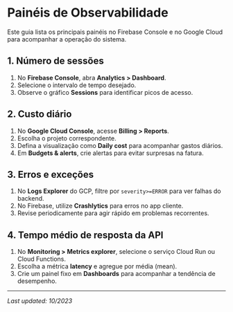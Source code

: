# Painéis de Observabilidade

Este guia lista os principais painéis no Firebase Console e no Google Cloud para acompanhar a operação do sistema.

## 1. Número de sessões

1. No **Firebase Console**, abra **Analytics > Dashboard**.
2. Selecione o intervalo de tempo desejado.
3. Observe o gráfico **Sessions** para identificar picos de acesso.

## 2. Custo diário

1. No **Google Cloud Console**, acesse **Billing > Reports**.
2. Escolha o projeto correspondente.
3. Defina a visualização como **Daily cost** para acompanhar gastos diários.
4. Em **Budgets & alerts**, crie alertas para evitar surpresas na fatura.

## 3. Erros e exceções

1. No **Logs Explorer** do GCP, filtre por `severity>=ERROR` para ver falhas do backend.
2. No Firebase, utilize **Crashlytics** para erros no app cliente.
3. Revise periodicamente para agir rápido em problemas recorrentes.

## 4. Tempo médio de resposta da API

1. No **Monitoring > Metrics explorer**, selecione o serviço Cloud Run ou Cloud Functions.
2. Escolha a métrica **latency** e agregue por média (mean).
3. Crie um painel fixo em **Dashboards** para acompanhar a tendência de desempenho.

---

*Last updated: 10/2023*
